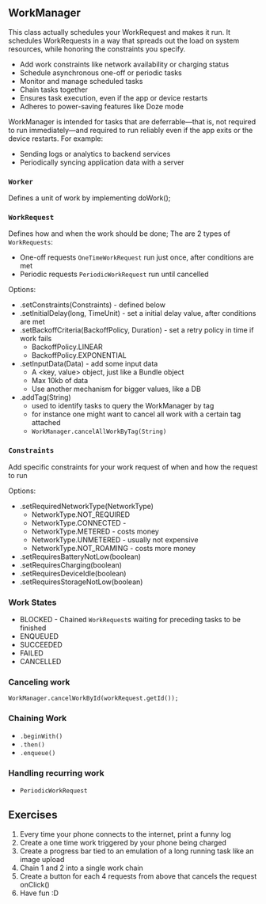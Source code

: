 ##  WorkManager

This class actually schedules your WorkRequest and makes it run. It schedules WorkRequests in a way that spreads out the load on system resources, while honoring the constraints you specify.
* Add work constraints like network availability or charging status
* Schedule asynchronous one-off or periodic tasks
* Monitor and manage scheduled tasks
* Chain tasks together
* Ensures task execution, even if the app or device restarts
* Adheres to power-saving features like Doze mode

WorkManager is intended for tasks that are deferrable—that is, not required to run immediately—and required to run reliably even if the app exits or the device restarts. For example:
* Sending logs or analytics to backend services
* Periodically syncing application data with a server

### `Worker`
Defines a unit of work by implementing doWork();

### `WorkRequest`
Defines how and when the work should be done;
The are 2 types of `WorkRequests`:
* One-off requests `OneTimeWorkRequest` run just once, after conditions are met
* Periodic requests `PeriodicWorkRequest` run until cancelled

Options:
* .setConstraints(Constraints) - defined below
* .setInitialDelay(long, TimeUnit) - set a initial delay value, after conditions are met
* .setBackoffCriteria(BackoffPolicy, Duration) - set a retry policy in time if work fails
  * BackoffPolicy.LINEAR
  * BackoffPolicy.EXPONENTIAL
* .setInputData(Data) - add some input data
  * A <key, value> object, just like a Bundle object
  * Max 10kb of data
  * Use another mechanism for bigger values, like a DB
* .addTag(String)
  * used to identify tasks to query the WorkManager by tag
  * for instance one might want to cancel all work with a certain tag attached
  * `WorkManager.cancelAllWorkByTag(String)`

### `Constraints`
Add specific constraints for your work request of when and how the request to run

Options:
* .setRequiredNetworkType(NetworkType)
  * NetworkType.NOT_REQUIRED
  * NetworkType.CONNECTED -
  * NetworkType.METERED - costs money
  * NetworkType.UNMETERED - usually not expensive
  * NetworkType.NOT_ROAMING - costs more money
* .setRequiresBatteryNotLow(boolean)
* .setRequiresCharging(boolean)
* .setRequiresDeviceIdle(boolean)
* .setRequiresStorageNotLow(boolean)

### Work States
* BLOCKED - Chained `WorkRequest`s waiting for preceding tasks to be finished
* ENQUEUED
* SUCCEEDED
* FAILED
* CANCELLED

### Canceling work
`WorkManager.cancelWorkById(workRequest.getId());`

### Chaining Work
* `.beginWith()`
* `.then()`
* `.enqueue()`

### Handling recurring work
* `PeriodicWorkRequest`


## Exercises

1. Every time your phone connects to the internet, print a funny log
2. Create a one time work triggered by your phone being charged
3. Create a progress bar tied to an emulation of a long running task like an image upload
4. Chain 1 and 2 into a single work chain
5. Create a button for each 4 requests from above that cancels the request onClick()
6. Have fun :D






